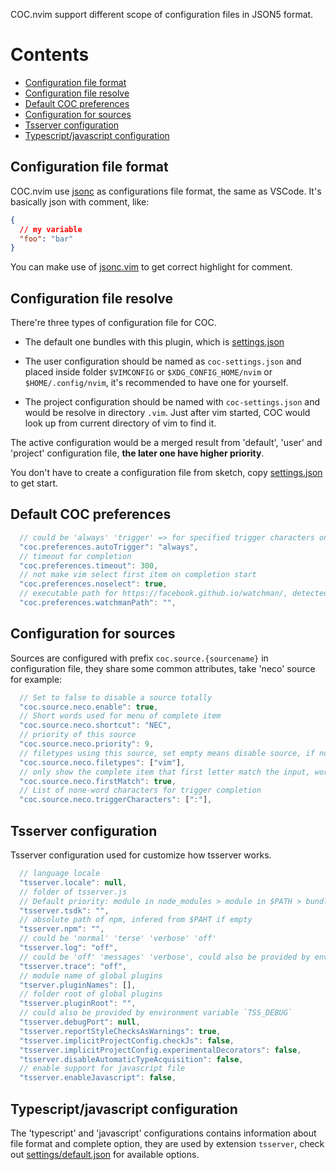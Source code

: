 COC.nvim support different scope of configuration files in JSON5 format.
# Contents

* [Configuration file format](#configuration-file-format)
* [Configuration file resolve](#configuration-file-resolve)
* [Default COC preferences](#default-coc-preferences)
* [Configuration for sources](#configuration-for-sources)
* [Tsserver configuration](#tsserver-configuration)
* [Typescript/javascript configuration](#typescriptjavascript-configuration)

## Configuration file format

COC.nvim use [jsonc](https://code.visualstudio.com/docs/languages/json) as configurations file format, the same as VSCode.
It's basically json with comment, like:

``` json
{
  // my variable
  "foo": "bar"
}
```

You can make use of [jsonc.vim](https://github.com/chemzqm/jsonc.vim) to get correct highlight for comment.

## Configuration file resolve

There're three types of configuration file for COC.

* The default one bundles with this plugin, which is [settings.json](https://github.com/neoclide/coc.nvim/blob/master/settings.json)

* The user configuration should be named as `coc-settings.json` and placed inside folder `$VIMCONFIG` or `$XDG_CONFIG_HOME/nvim` or `$HOME/.config/nvim`, it's recommended to have one for yourself.

* The project configuration should be named with `coc-settings.json` and would be resolve in directory `.vim`. Just after vim started, COC would look up from current directory of vim to find it.

The active configuration would be a merged result from 'default', 'user' and 'project' configuration file, **the later one have higher priority**.

You don't have to create a configuration file from sketch, copy [settings.json](https://github.com/neoclide/coc.nvim/blob/master/settings.json) to get start.

## Default COC preferences

``` js
  // could be 'always' 'trigger' => for specified trigger characters only, 'none' => for disable auto trigger
  "coc.preferences.autoTrigger": "always",
  // timeout for completion
  "coc.preferences.timeout": 300,
  // not make vim select first item on completion start
  "coc.preferences.noselect": true,
  // executable path for https://facebook.github.io/watchman/, detected from $PATH by default
  "coc.preferences.watchmanPath": "",
``` 

## Configuration for sources

Sources are configured with prefix `coc.source.{sourcename}` in configuration file, they share some common attributes, take 'neco' source for example:

``` js
  // Set to false to disable a source totally
  "coc.source.neco.enable": true,
  // Short words used for menu of complete item
  "coc.source.neco.shortcut": "NEC",
  // priority of this source
  "coc.source.neco.priority": 9,
  // filetypes using this source, set empty means disable source, if not defined, it works for all filetypes
  "coc.source.neco.filetypes": ["vim"],
  // only show the complete item that first letter match the input, works for vim source only.
  "coc.source.neco.firstMatch": true,
  // List of none-word characters for trigger completion
  "coc.source.neco.triggerCharacters": [":"],
```

## Tsserver configuration

Tsserver configuration used for customize how tsserver works.

``` js
  // language locale
  "tsserver.locale": null,
  // folder of tsserver.js
  // Default priority: module in node_modules > module in $PATH > bundled module
  "tsserver.tsdk": "",
  // absolute path of npm, infered from $PAHT if empty
  "tsserver.npm": "",
  // could be 'normal' 'terse' 'verbose' 'off'
  "tsserver.log": "off",
  // could be 'off' 'messages' 'verbose', could also be provided by environment variable 'TSS_TRACE'
  "tsserver.trace": "off",
  // module name of global plugins
  "tserver.pluginNames": [],
  // folder root of global plugins
  "tsserver.pluginRoot": "",
  // could also be provided by environment variable `TSS_DEBUG`
  "tsserver.debugPort": null,
  "tsserver.reportStyleChecksAsWarnings": true,
  "tsserver.implicitProjectConfig.checkJs": false,
  "tsserver.implicitProjectConfig.experimentalDecorators": false,
  "tsserver.disableAutomaticTypeAcquisition": false,
  // enable support for javascript file
  "tsserver.enableJavascript": false,
``` 

## Typescript/javascript configuration

The 'typescript' and 'javascript' configurations contains information about file format and complete option, they are used by extension `tsserver`, check out [settings/default.json](https://github.com/neoclide/coc.nvim/blob/master/settings/default.json) for available options.


